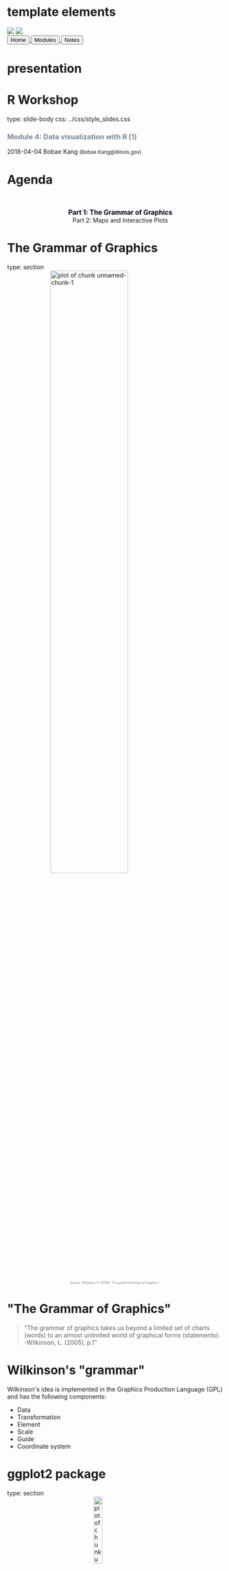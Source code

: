 # template elements
<div class="header"></div>
<div class="footer"></div>
<img src="../images/icjia.png" class="logo"></img>
<img src="../images/il_seal.gif" class="seal"></img>
<div class="buttons">
<a href="../index.html">
  <button type="button">Home</button>
</a>
<a href="../modules.html">
  <button type="button">Modules</button>
</a>
<a href="../notes/module4_notes1.html">
  <button type="button">Notes</button>
</a>
</div>
<link href="https://fonts.googleapis.com/css?family=Oswald" rel="stylesheet">





# presentation
R Workshop
========================================================
type: slide-body
css: ../css/style_slides.css
<h3 style="color: #789">Module 4: Data visualization with R (1)</h3>  
2018-04-04  
Bobae Kang  
<small>(Bobae.Kang@illinois.gov)</small>  


Agenda
========================================================
<div style="text-align:center; margin-top:10%;">
<ul style="list-style: none">
<li style="color: #00061a; font-size: 1.1em; font-weight:700">
  Part 1: The Grammar of Graphics</li>
<li>
  Part 2: Maps and Interactive Plots</li>
</div>


The Grammar of Graphics 
========================================================
type: section
<img src="../images/grammar-of-graphics1.png" title="plot of chunk unnamed-chunk-1" alt="plot of chunk unnamed-chunk-1" width="60%" style="display: block; margin: auto; box-shadow: none;" />
<p style="font-size:0.5em; text-align: center; color: #777;">
Source: Wickham, H. (2010). "A Layered Grammar of Graphics."
</p>



"The Grammar of Graphics"
========================================================
> "The grammar of graphics takes us beyond a limited set of charts (words) to an almost unlimited world of graphical forms (statements). <br>-Wilkinson, L. (2005), p.1"


Wilkinson's "grammar"
========================================================
Wilkinson's idea is implemented in the Graphics Production Language (GPL) and has the following components:

* Data
* Transformation
* Element
* Scale
* Guide
* Coordinate system


ggplot2 package
========================================================
type: section
<img src="../images/ggplot2.png" title="plot of chunk unnamed-chunk-2" alt="plot of chunk unnamed-chunk-2" width="20%" style="display: block; margin: auto; box-shadow: none;" />
<p style="font-size:0.5em; text-align: center; color: #777;">
Source: <a href="https://d33wubrfki0l68.cloudfront.net/0ab849ed51b0b866ef6895c253d3899f4926d397/dbf0f/images/hex-ggplot2.png">tidyverse.com</a>
</p>


Motivation
========================================================
> This article proposes an alternative parameterization of the [graphical] grammar, based around the idea of building up a graphic from multiple layers of data. The grammar differs from Wilkinson's in its arrangement of the components, the development of a hierarchy of defaults, and in that it is embedded inside another programming language.<br>-Wickham, H. (2010), p.4


Comparison
========================================================
<img src="../images/grammar-of-graphics2.png" title="plot of chunk unnamed-chunk-3" alt="plot of chunk unnamed-chunk-3" width="60%" style="display: block; margin: auto; box-shadow: none;" />
<p style="font-size:0.5em; text-align: center; color: #777;">
Source: Wickham, H. (2010). "A Layered Grammar of Graphics."
</p>


Basic components
========================================================
* Data and aesthetic mappings
* Geometic objects
* Labels


Data and aesthetic mappings
========================================================

```r
# data and aesthetics
ggplot(data, mapping = aes(x, y, ...))
```
* `data` is a data frame object (or its variant)
* `mapping` defines aesthetic mappings of data
    * input is an output of the `aes()` function 
    * `x` and `y` are columns in `data` input to be mapped to the x-axis and y-axis
    
    
========================================================
**`aes` components**

|`aes` component |Description        |Input                                                  |
|:---------------|:------------------|:------------------------------------------------------|
|`colour`        |Border color       |Name (`"red"`), rgb specification (`#FF0000`), or `NA` |
|`fill`          |Fill color         |Name (`"red"`), rgb specification (`#FF0000`), or `NA` |
|`shape`         |Shape of a point   |An integer value 0 to 24, or `NA`                      |
|`linetype`      |Linetype           |An integer value 0 to 6 or a string                    |
|`size`          |Size of line/point |A non-negative numeric value                           |
|`alpha`         |Transparency       |A numeric value 0 to 1                                 |


========================================================
<br>
**`shape` values**
<br>
<img src="../images/ggplot2_shapes.png" title="plot of chunk unnamed-chunk-6" alt="plot of chunk unnamed-chunk-6" width="60%" style="display: block; margin: auto; box-shadow: none;" />
<p style="font-size:0.5em; text-align: center; color: #777;">
Source: Tidyverse. (n.d.). <a href="http://ggplot2.tidyverse.org/articles/ggplot2-specs.html">"Aesthetic specifications"</a>. <span style="font-style:italic">ggplot2.tidyverse.org</span>.
</p>


========================================================
<br>
**`linetype` values**
<br>
<img src="../images/ggplot2_linetypes.png" title="plot of chunk unnamed-chunk-7" alt="plot of chunk unnamed-chunk-7" width="60%" style="display: block; margin: auto; box-shadow: none;" />
<p style="font-size:0.5em; text-align: center; color: #777;">
Source: Tidyverse. (n.d.). <a href="http://ggplot2.tidyverse.org/articles/ggplot2-specs.html">"Aesthetic specifications"</a>. <span style="font-style:italic">ggplot2.tidyverse.org</span>.
</p>


Geometric objects
========================================================

```r
# adding one or more geometric objects
ggplot(data, aes(x, y, ...)) +
  geom_*()

# with geom_specific `aes`
ggplot(data) +
  geom_*(aes(x, y, ...))
```
* There are many geometric objects, or `geom`s for different graph types:
* Each `geom` can take its own `mapping` input
    * Default is inheriting `mapping` input from `ggplot()`
    * All `aes` specifications can be directly provided for each `geom`


========================================================
**Basic `geom`s**

|geom                       |Description              |Input                           |
|:--------------------------|:------------------------|:-------------------------------|
|`geom_histogram`           |Histograms               |Continous `x`                   |
|`geom_bar`                 |Bar plot with frequncies |Discrete `x`                    |
|`geom_col`                 |Bar plot with values     |Discrete x and continuous `y`   |
|`geom_point`               |Points/scattorplots      |Discrete/continuous `x` and `y` |
|`geom_jitter`              |Jittered points          |Discrete/continuous `x` and `y` |
|`geom_line`                |Line plots               |Discrete/continuous x and y     |
|`geom_abline`              |Reference line           |`intercept` and `slope` value   |
|`geom_hline`, `geom_vline` |Reference lines          |`xintercept` or `yintercept`    |


========================================================

```r
# geom histogram example
data <- ispcrime %>% filter(year == 2015, county != "Cook")
ggplot(data, aes(violentCrime)) +
  geom_histogram()
```

![plot of chunk unnamed-chunk-10](module4_slides1-figure/unnamed-chunk-10-1.png)


========================================================

```r
# geom col example
data <- ispcrime %>% filter(county == "Cook") %>% gather("type", "count", murder:aggAssault)
ggplot(data, aes(type, count, fill = type)) +
  geom_col(width = 0.8)
```

![plot of chunk unnamed-chunk-11](module4_slides1-figure/unnamed-chunk-11-1.png)


========================================================

```r
# geom point example
data <- ispcrime %>% filter(county != "Cook") %>% left_join(regions)
ggplot(data, aes(violentCrime, propertyCrime, color = region)) +
  geom_point(aes(size = violentCrime + propertyCrime), alpha = .5)
```

![plot of chunk unnamed-chunk-12](module4_slides1-figure/unnamed-chunk-12-1.png)


========================================================

```r
# geom line example
data <- ispcrime %>% filter(county == "Cook")
ggplot(data, aes(year, violentCrime)) +
  geom_line(color = "maroon", size = 1.5) +
  geom_hline(yintercept = mean(data$violentCrime), linetype = "longdash")
```

![plot of chunk unnamed-chunk-13](module4_slides1-figure/unnamed-chunk-13-1.png)


========================================================
**Other `geom`s**

|geom                      |Description                         |Input                   |
|:-------------------------|:-----------------------------------|:-----------------------|
|`geom_density`            |Smoothed density estimates          |Continous `x`           |
|`geom_density2d`          |Contours of a 2-d density estimates |Continous `x`           |
|`geom_boxplot`            |Box plots                           |Disc. `x` and cont. `y` |
|`geom_smooth`             |Smoothed conditional means          |                        |
|`geom_text`, `geom_label` |Text                                |                        |
|`geom_polygon`            |Polygons                            |                        |

* See [the official reference page](http://ggplot2.tidyverse.org/reference/index.html#section-layer-geoms) for the full list of `geom`s.


Labels
========================================================

```r
# adding labels
plot + labs(title, subtitle, caption, x, y, ...)
```
* Each argument of `labs()` take a character vector of length 1
    * `title` and `subtitle` appear at the top-left.
    * `caption` appears at the bottom-right
    * `x` and `y` are for x-axis and y-axis names
* Adjusting the position and style of labels is handled via `theme()`


========================================================
**alternatively ...**

```r
plot +
  xlab(label) +
  ylab(label) +
  ggtitle(label, subtitle = NULL)
```
* Each argument of the `labs()` can be added with a separate function.
    * `xlab()` is for x-axis name
    * `ylab()` is for y-axis name
    * `ggtitle()` is for plot title and subtitle


========================================================



```r
# a generic example with title, subtitle, and axes names
plot +
  labs(
    title = "This is plot title", subtitle = "This is plot subtitle",
    x = "x-axis here", y = "y-axis here",
    caption = "(and caption...)"
  )
```

![plot of chunk unnamed-chunk-18](module4_slides1-figure/unnamed-chunk-18-1.png)


========================================================

```r
# a title with mathematical expressions
plot +
  ggtitle(label = expression(paste("Another plot title with math expressions like ", pi, " and ", sigma^{2})))
```

![plot of chunk unnamed-chunk-19](module4_slides1-figure/unnamed-chunk-19-1.png)


Additional components
========================================================
* Scales
* Guides
* Facets
* Coordinate systems
* Themes


Scales
========================================================
* Scales control "the details of how data values are translated to visual properties"
* Scale limits
* Position scales (discrete, continuous, datetime)
* Others


========================================================
**Scale limits**

```r
plot +
  xlim(...) +
  ylim(...) +
  lims(...)
```
* `xlim()` changes x-axis limits
* `ylim()` changes y-axis limits
* `lims()` is a general function to change limits
* `...` in `xlim()` and `ylim()` are numeric values to set lower and upper limit for the corresponding axis
* `...` in `lims()` is a name-value pair, where the name is an aesthetic and the value is either a length-2 numeric, a character, a factor, or a datetime 


========================================================

```r
# limit x axis to 2000 at the top;
# this removes points with violentCrime > 2000
plot + xlim(NA, 2000)
```

![plot of chunk unnamed-chunk-21](module4_slides1-figure/unnamed-chunk-21-1.png)


========================================================
**Position scales (continuous)**

```r
scale_x_continuous(..., expand = waiver(), trans = "identity", position = "bottom")
scale_y_continuous(..., expand = waiver(), trans = "identity", position = "left")

# shortcuts for common transformations
scale_x_log10(...)
scale_y_log10(...)

scale_x_sqrt(...)
scale_y_sqrt(...)

scale_x_reverse(...)
scale_y_reverse(...)
```


========================================================
**Common scale_* arguments**

|Argument |Description                                                                            |
|:--------|:--------------------------------------------------------------------------------------|
|`name`   |a name of the scale, used as the axis label or the legend title                        |
|`breaks` |controls the breaks in the guide, which can be a character vector                      |
|`labels` |controls the lable for each break; its input must be the same length as `breaks` input |
|`limits` |a character vector specifying the data range for the scale                             |

========================================================
**Position scales (discrete)**

```r
scale_x_discrete(..., expand = waiver(), position = "bottom")
scale_y_discrete(..., expand = waiver(), position = "left")
```

**Position scales (datetime)**

```r
scale_x_date(...)
scale_y_date(...)

scale_x_datetime(...)
scale_y_datetime(...)

scale_x_time(...)
scale_y_time(...)
```


========================================================

```r
# apply the log 10 scale to the y-axis 
plot + scale_y_log10()
```

![plot of chunk unnamed-chunk-26](module4_slides1-figure/unnamed-chunk-26-1.png)


========================================================
**Custom scale "manuals"**

```r
scale_*_manual(name, breaks, labels, limits, ..., values)
```
* Scale manuals is used to create my own discrete scale
* "Manual" is available for:
    * `colour`
    * `fill`
    * `size`
    * `shape`
    * `linetype`
    * `alpha`


========================================================

```r
plot + scale_color_manual(
  name = "",
  breaks = c("Central", "Northern", "Southern"),
  labels = c("Central region", "Northern region", "Southern region"),
  values = c("#00ffff", "#ffff00", "#ff00ff")
)
```

![plot of chunk unnamed-chunk-28](module4_slides1-figure/unnamed-chunk-28-1.png)

========================================================
**Other custom scales**

`ggplot2` offers many more functions to customize scales.

See the full documentation on scales [here](http://ggplot2.tidyverse.org/reference/#section-scales).


Guides
========================================================

```r
guides(...)
guide_legend(...)
```
* `guides` can be used to set (or remove) guides for each scale
* `guide_legend()` can be used to specify the legend components for each visual properties (e.g. `colour`, `size`, `alpha`, etc.)
    * `guide_legned()` is used as an input for each scale argument in `guide()`


========================================================

```r
plot + guides(
  colour = guide_legend(title = "Region", title.position = "bottom"),
  size = FALSE
)
```

![plot of chunk unnamed-chunk-30](module4_slides1-figure/unnamed-chunk-30-1.png)



Coordinate systems
========================================================

```r
plot + coord_cartesian()
```

* The default system is `coord_cartesian`
  * Can be tweatked with: `coord_fixed`, `coord_flip`, `coord_map` and `coord_trans`
* An alternative, polar coordiante system can be used with `coord_polar`
  * Most commonly used for creating a pie chart


========================================================




```r
# default plot
plot
```

![plot of chunk unnamed-chunk-33](module4_slides1-figure/unnamed-chunk-33-1.png)


========================================================

```r
# with coord_flip()
plot + coord_flip()
```

![plot of chunk unnamed-chunk-34](module4_slides1-figure/unnamed-chunk-34-1.png)


========================================================

```r
# pie chart with coord_polar()
ggplot(ispcrime %>% filter(county == "Cook") %>% gather("type", "count", murder:aggAssault), aes("", count, fill = type)) +
  geom_col(width = 1) +
  coord_polar("y")
```

![plot of chunk unnamed-chunk-35](module4_slides1-figure/unnamed-chunk-35-1.png)


Facets
========================================================

```r
plot + facet_grid(facets, scales, ...)
plot + facet_wrap(facets, nrow, ncol, scales, ...)
```
* A great way to visualize multi-dimensional data as a series of 2D graphes
* `facets` input takes a "formula" according to which the faceting is applied


========================================================
**facet_grid vs facet_wrap**

* `facet_grid()` and `facet_wrap()` are mostly similar to each other
* However, they differ where:
    * `facet_grid()` facets the plot with a variable in a single direction (horizontal or vertical)
    * `facet_wrap()` simply places the facets next to each other and wraps them accoridng to the provided number of columns and/or rows.


========================================================
**facet formulas**

|Type |Formula               |Description                          |
|:----|:---------------------|:------------------------------------|
|Grid |`facet_grid(. ~ x)`   |Facet horizontally across `x` values |
|Grid |`facet_grid(y ~ .)`   |Facet vertically across `y` values   |
|Grid |`facet_grid(y ~ x)`   |Facet 2-dimensionally                |
|Wrap |`facet_wrap(~ x)`     |Facet across `x` values              |
|Wrap |`facet_wrap(~ x + y)` |Facet across `x` and `y` values      |


========================================================




```r
# facet_grid horizontal
plot + facet_grid(. ~ region)
```

![plot of chunk unnamed-chunk-39](module4_slides1-figure/unnamed-chunk-39-1.png)


========================================================

```r
# facet_grid horizontal with free scales
plot + facet_grid(. ~ region, scales = "free")
```

![plot of chunk unnamed-chunk-40](module4_slides1-figure/unnamed-chunk-40-1.png)


========================================================

```r
# facet_grid vertical
plot + facet_grid(year ~ .)
```

![plot of chunk unnamed-chunk-41](module4_slides1-figure/unnamed-chunk-41-1.png)


========================================================

```r
# facet_grid two-dimensional
plot + facet_grid(year ~ region)
```

![plot of chunk unnamed-chunk-42](module4_slides1-figure/unnamed-chunk-42-1.png)


========================================================

```r
# facet wrap
plot + facet_wrap(~ year)
```

![plot of chunk unnamed-chunk-43](module4_slides1-figure/unnamed-chunk-43-1.png)


========================================================

```r
# facet wrap with specified nrow/ncol
plot + facet_wrap(~ year, ncol = 3)
```

![plot of chunk unnamed-chunk-44](module4_slides1-figure/unnamed-chunk-44-1.png)


========================================================

```r
# facet wrap with multiple variables
plot + facet_wrap(~ year + region, ncol = 3)
```

![plot of chunk unnamed-chunk-45](module4_slides1-figure/unnamed-chunk-45-1.png)


Themes
========================================================

```r
# themes
plot + theme_gray(base_size = 11, base_family = "")
```
* `ggplot2` offers several predefined themes
    * the default theme is `theme_gray()` (or `theme_grey()`)
    * `base_size` controls the base font size
    * `base_family` controls the base font family ("serif", "sans", "mono")
* `ggthemes` pacakge offers additional predefined themes


========================================================


```r
plot + theme_gray() # this is the default
```

![plot of chunk unnamed-chunk-48](module4_slides1-figure/unnamed-chunk-48-1.png)


========================================================

```r
plot + theme_bw()
```

![plot of chunk unnamed-chunk-49](module4_slides1-figure/unnamed-chunk-49-1.png)


========================================================

```r
plot + theme_linedraw()
```

![plot of chunk unnamed-chunk-50](module4_slides1-figure/unnamed-chunk-50-1.png)


========================================================

```r
plot + theme_light()
```

![plot of chunk unnamed-chunk-51](module4_slides1-figure/unnamed-chunk-51-1.png)


========================================================

```r
plot + theme_dark()
```

![plot of chunk unnamed-chunk-52](module4_slides1-figure/unnamed-chunk-52-1.png)


========================================================

```r
plot + theme_minimal()
```

![plot of chunk unnamed-chunk-53](module4_slides1-figure/unnamed-chunk-53-1.png)


========================================================

```r
plot + theme_classic()
```

![plot of chunk unnamed-chunk-54](module4_slides1-figure/unnamed-chunk-54-1.png)


========================================================

```r
plot + theme_void()
```

![plot of chunk unnamed-chunk-55](module4_slides1-figure/unnamed-chunk-55-1.png)


========================================================

```r
plot + ggthemes::theme_economist()
```

![plot of chunk unnamed-chunk-56](module4_slides1-figure/unnamed-chunk-56-1.png)


========================================================

```r
plot + ggthemes::theme_fivethirtyeight()
```

![plot of chunk unnamed-chunk-57](module4_slides1-figure/unnamed-chunk-57-1.png)


========================================================

```r
plot + ggthemes::theme_hc()
```

![plot of chunk unnamed-chunk-58](module4_slides1-figure/unnamed-chunk-58-1.png)


========================================================

```r
plot + ggthemes::theme_solarized()
```

![plot of chunk unnamed-chunk-59](module4_slides1-figure/unnamed-chunk-59-1.png)


========================================================

```r
plot + theme(...)
```
* `theme` has arguments to control and motify individual components of a plot theme:
    * all line, rectangular, text and title elements
    * aspect ratio of the panel
    * axis title, text, ticks, and lines
    * legend background, margin, text, title, position, and more
    * panel aspect ratio, border, and grid lines
    * and more
* Read the full documentation [here](http://ggplot2.tidyverse.org/reference/theme.html)


ggplot2 resources
========================================================
* `ggplot2` official [reference](http://ggplot2.tidyverse.org/reference/index.html)
* ["Data Visualization Cheat Sheet"](https://github.com/rstudio/cheatsheets/raw/master/data-visualization-2.1.pdf) by RStudio
* [*R Graphics Cookbook*](http://www.cookbook-r.com/Graphs/) by Winston Chang
* [`ggplot2` tutorials in *r-statistics.co*](http://r-statistics.co/ggplot2-Tutorial-With-R.html) by Selva Prabhakaran
* Extending `ggplot2`:
    * [*`ggplot2` extentions*](http://www.ggplot2-exts.org/index.html) website by Daniel Emaasit


Questions?
========================================================
type: section
<img src="https://media.tenor.com/images/4ea52aade3c0ee8cdf2ec81f0dae34ff/tenor.gif" title="plot of chunk unnamed-chunk-61" alt="plot of chunk unnamed-chunk-61" width="40%" style="display: block; margin: auto; box-shadow: none;" />
<p style="font-size:0.5em; text-align:center; color: #777;">
Source: <a href="https://tenor.com/view/mario-question-block-super-mario-gif-7732885">tenor.com</a>
</p>


========================================================
References
<ul style="font-size: 0.6em; list-style-type:none">
  <li>Grolemund, G. & Wickham, H. (2017).<a href="http://r4ds.had.co.nz/data-visualisation.html">"Data visualization"</a>. <span style="font-style:italic">R for Data Science</span></li>
  <li>Tidyverse. (n.d.). <a href="http://ggplot2.tidyverse.org/reference">"References"</a>. <span style="font-style:italic">ggplot2.tidyverse.org</span></li>
  <li>Wickham, H. (2010). "A Layered Grammar of Graphics". <span style="font-style:italic">Journal of Computational and Graphical Statistics 19(1)</span>:3-28.</li>
  <li>Wilkinson, L. (2005). <span style="font-style:italic">The Grammar of Graphics</span>.</li>
  <li>Wilkinson, L., Rope, D., Carr, D. & Rubin, M. (2000). "The Language of Graphics". <span style="font-style:italic">Journal of Computational and Graphical Statistics 9(3)</span>:530-543.</li>
</ul>


========================================================
type: section
<img src="../images/pause.png" title="plot of chunk unnamed-chunk-62" alt="plot of chunk unnamed-chunk-62" width="45%" style="display: block; margin: auto; box-shadow: none;" />
<p style="font-size:0.5em; text-align:center; color: #777;">
Source: <a href="https://www.wikimedia.org">Wikimedia.org</a>
</p>

